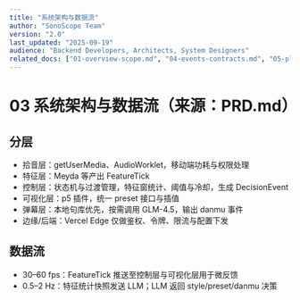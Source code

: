 ```yaml
---
title: "系统架构与数据流"
author: "SonoScope Team"
version: "2.0"
last_updated: "2025-09-19"
audience: "Backend Developers, Architects, System Designers"
related_docs: ["01-overview-scope.md", "04-events-contracts.md", "05-plugin-spec.md"]
---
```


# 03 系统架构与数据流（来源：PRD.md）

## 分层
- 拾音层：getUserMedia、AudioWorklet，移动端功耗与权限处理
- 特征层：Meyda 等产出 FeatureTick
- 控制层：状态机与过渡管理，特征窗统计、阈值与冷却，生成 DecisionEvent
- 可视化层：p5 插件，统一 preset 接口与插值
- 弹幕层：本地句库优先，按需调用 GLM-4.5，输出 danmu 事件
- 边缘/后端：Vercel Edge 仅做鉴权、令牌、限流与配置下发

## 数据流
- 30–60 fps：FeatureTick 推送至控制层与可视化层用于微反馈
- 0.5–2 Hz：特征统计快照发送 LLM；LLM 返回 style/preset/danmu 决策

